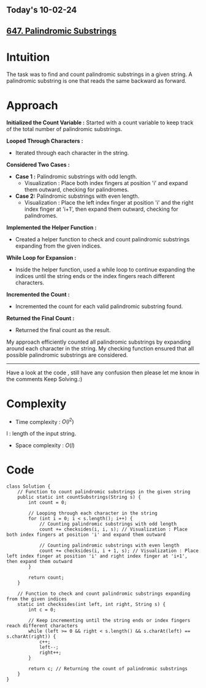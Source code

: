 ## Today's 10-02-24 
## [647. Palindromic Substrings](https://leetcode.com/problems/palindromic-substrings/description/)

# Intuition
<!-- Describe your first thoughts on how to solve this problem. -->
The task was to find and count palindromic substrings in a given string. A palindromic substring is one that reads the same backward as forward.

# Approach
<!-- Describe your approach to solving the problem. -->
**Initialized the Count Variable :** Started with a count variable to keep track of the total number of palindromic substrings.

**Looped Through Characters :**
- Iterated through each character in the string.

**Considered Two Cases :**
  - **Case 1 :** Palindromic substrings with odd length.
    - Visualization :  Place both index fingers at position 'i' and expand them outward, checking for palindromes.
   - **Case 2:** Palindromic substrings with even length.
     - Visualization : Place the left index finger at position 'i' and the right index finger at 'i+1', then expand them outward, checking for palindromes.

**Implemented the Helper Function :**
- Created a helper function to check and count palindromic substrings expanding from the given indices.

**While Loop for Expansion :**
- Inside the helper function, used a while loop to continue expanding the indices until the string ends or the index fingers reach different characters.

**Incremented the Count :**
- Incremented the count for each valid palindromic substring found.

**Returned the Final Count :**
- Returned the final count as the result.

My approach efficiently counted all palindromic substrings by expanding around each character in the string. My checking function ensured that all possible palindromic substrings are considered.

---
Have a look at the code , still have any confusion then please let me know in the comments
Keep Solving.:)

# Complexity
- Time complexity : $O(l^2)$
<!-- Add your time complexity here, e.g. $$O(n)$$ -->
l :  length of the input string.
- Space complexity : $O(l)$
<!-- Add your space complexity here, e.g. $$O(n)$$ -->

# Code
```
class Solution {
    // Function to count palindromic substrings in the given string
    public static int countSubstrings(String s) {
        int count = 0;

        // Looping through each character in the string
        for (int i = 0; i < s.length(); i++) {
            // Counting palindromic substrings with odd length
            count += checksides(i, i, s); // Visualization : Place both index fingers at position 'i' and expand them outward

            // Counting palindromic substrings with even length
            count += checksides(i, i + 1, s); // Visualization : Place left index finger at position 'i' and right index finger at 'i+1', then expand them outward
        }

        return count;
    }

    // Function to check and count palindromic substrings expanding from the given indices
    static int checksides(int left, int right, String s) {
        int c = 0;

        // Keep incrementing until the string ends or index fingers reach different characters
        while (left >= 0 && right < s.length() && s.charAt(left) == s.charAt(right)) {
            c++;
            left--;
            right++;
        }

        return c; // Returning the count of palindromic substrings
    }
}
```

